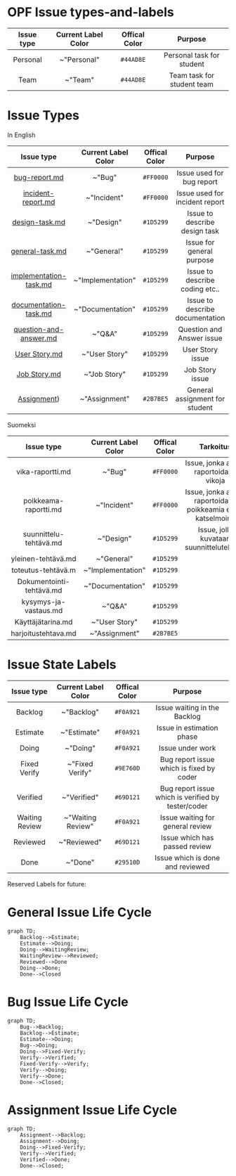 # OPF Issue types-and-labels


| Issue type | Current Label Color | Offical Color | Purpose |
|:-:|:-:|:-:|:-:|
| Personal | ~"Personal" | `#44AD8E` | Personal task for student | 
| Team | ~"Team" | `#44AD8E` | Team task for student team |    





# Issue Types

	
In English
		
| Issue type | Current Label Color | Offical Color | Purpose |
|:-:|:-:|:-:|:-:|
| [bug-report.md](issue_templates/bug-report.md) | ~"Bug" | `#FF0000` | Issue used for bug report |
| [incident-report.md](issue_templates/incident-report.md) | ~"Incident" | `#FF0000` | Issue used for incident report |     
| [design-task.md](issue_templates/design-task.md) | ~"Design" |`#1D5299` | Issue to describe design task |
| [general-task.md](issue_templates/general-task.md) |  ~"General"   | `#1D5299` | Issue for general purpose  | 
| [implementation-task.md](issue_templates/implementation-task.md) | ~"Implementation" | `#1D5299` | Issue to describe coding etc.. |
| [documentation-task.md](issue_templates/documentation-task.md) | ~"Documentation" | `#1D5299` | Issue to describe documentation |
| [question-and-answer.md](issue_templates/question-and-answer.md) | ~"Q&A" | `#1D5299` | Question and Answer issue |
| [User Story.md](issue_templates/user-story.md) | ~"User Story" | `#1D5299` | User Story issue |
| [Job Story.md](issue_templates/job-story.md)  | ~"Job Story" | `#1D5299` | Job Story issue |
| [Assignment](issue_templates/assignment.md)) | ~"Assignment" | `#2B7BE5` | General assignment for student |


Suomeksi

| Issue type | Current Label Color | Offical Color | Tarkoitus |
|:-:|:-:|:-:|:-:|
| vika-raportti.md | ~"Bug"  | `#FF0000` | Issue, jonka avulla raportoidaan vikoja |
| poikkeama-raportti.md | ~"Incident" | `#FF0000` | Issue, jonka avulla raportoidaan poikkeamia esim. katselmointi |
| suunnittelu-tehtävä.md | ~"Design" | `#1D5299` | Issue, jolla kuvataan suunnittelutehtävä |
| yleinen-tehtävä.md | ~"General" | `#1D5299` ||
| toteutus-tehtävä.m | ~"Implementation" | `#1D5299` ||
| Dokumentointi-tehtävä.md | ~"Documentation" | `#1D5299` ||
| kysymys-ja-vastaus.md | ~"Q&A" | `#1D5299` ||
| Käyttäjätarina.md | ~"User Story"  | `#1D5299` ||
| harjoitustehtava.md  | ~"Assignment" | `#2B7BE5` ||

# Issue State Labels

| Issue type | Current Label Color | Offical Color | Purpose  |
|:-:|:-:|:-:|:-:|
| Backlog | ~"Backlog" | `#F0A921` | Issue waiting in the Backlog |
| Estimate | ~"Estimate" | `#F0A921` | Issue in estimation phase |
| Doing | ~"Doing" | `#F0A921` | Issue under work |
| Fixed Verify | ~"Fixed Verify" | `#9E760D` | Bug report issue which is fixed by coder |
| Verified | ~"Verified" | `#69D121` | Bug report issue which is verified by tester/coder |
| Waiting Review | ~"Waiting Review" | `#F0A921` | Issue waiting for general review |
| Reviewed | ~"Reviewed" | `#69D121` | Issue which has passed review |
| Done | ~"Done" | `#29510D` | Issue which is done and reviewed |

Reserved Labels for future:

# General Issue Life Cycle

```mermaid
graph TD;
    Backlog-->Estimate;
    Estimate-->Doing;
    Doing-->WaitingReview;
    WaitingReview-->Reviewed;
    Reviewed-->Done
    Doing-->Done;
    Done-->Closed
```

# Bug Issue Life Cycle

```mermaid
graph TD;
    Bug-->Backlog;
    Backlog-->Estimate;
    Estimate-->Doing;
    Bug-->Doing;
    Doing-->Fixed-Verify;
    Verify-->Verified;
    Fixed-Verify-->Verify;
    Verify-->Doing;
    Verify-->Done;
    Done-->Closed;
```

# Assignment Issue Life Cycle

```mermaid
graph TD;
    Assignment-->Backlog;
    Assignment-->Doing;
    Doing-->Fixed-Verify;
    Verify-->Verified;
    Verified-->Done;
    Done-->Closed;
```
